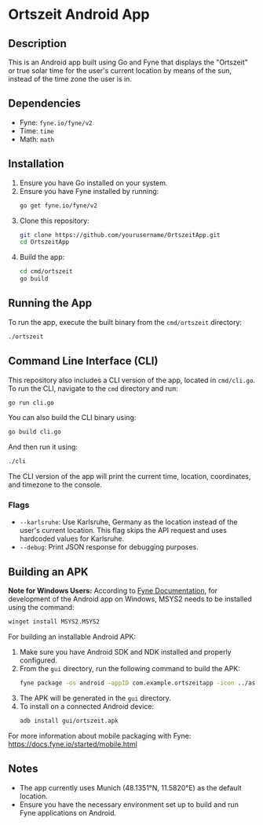 # Ortszeit Android App

## Description
This is an Android app built using Go and Fyne that displays the "Ortszeit" or true solar time for the user's current location by means of the sun, instead of the time zone the user is in.

## Dependencies
- Fyne: `fyne.io/fyne/v2`
- Time: `time`
- Math: `math`

## Installation
1. Ensure you have Go installed on your system.
2. Ensure you have Fyne installed by running:
   ```sh
   go get fyne.io/fyne/v2
   ```
3. Clone this repository:
   ```sh
   git clone https://github.com/yourusername/OrtszeitApp.git
   cd OrtszeitApp
   ```
4. Build the app:
   ```sh
   cd cmd/ortszeit
   go build
   ```

## Running the App
To run the app, execute the built binary from the `cmd/ortszeit` directory:
```sh
./ortszeit
```

## Command Line Interface (CLI)
This repository also includes a CLI version of the app, located in `cmd/cli.go`. To run the CLI, navigate to the `cmd` directory and run:
```sh
go run cli.go
```
You can also build the CLI binary using:
```sh
go build cli.go
```
And then run it using:
```sh
./cli
```
The CLI version of the app will print the current time, location, coordinates, and timezone to the console.

### Flags
- `--karlsruhe`: Use Karlsruhe, Germany as the location instead of the user's current location. This flag skips the API request and uses hardcoded values for Karlsruhe.
- `--debug`: Print JSON response for debugging purposes.

## Building an APK

**Note for Windows Users:** According to [Fyne Documentation](https://docs.fyne.io/started/), for development of the Android app on Windows, MSYS2 needs to be installed using the command:
```sh
winget install MSYS2.MSYS2
```

For building an installable Android APK:

1. Make sure you have Android SDK and NDK installed and properly configured.
2. From the `gui` directory, run the following command to build the APK:
   ```sh
   fyne package -os android -appID com.example.ortszeitapp -icon ../assets/icons/sun.png
   ```
3. The APK will be generated in the `gui` directory.
4. To install on a connected Android device:
   ```sh
   adb install gui/ortszeit.apk
   ```

For more information about mobile packaging with Fyne: https://docs.fyne.io/started/mobile.html

## Notes
- The app currently uses Munich (48.1351°N, 11.5820°E) as the default location.
- Ensure you have the necessary environment set up to build and run Fyne applications on Android.
